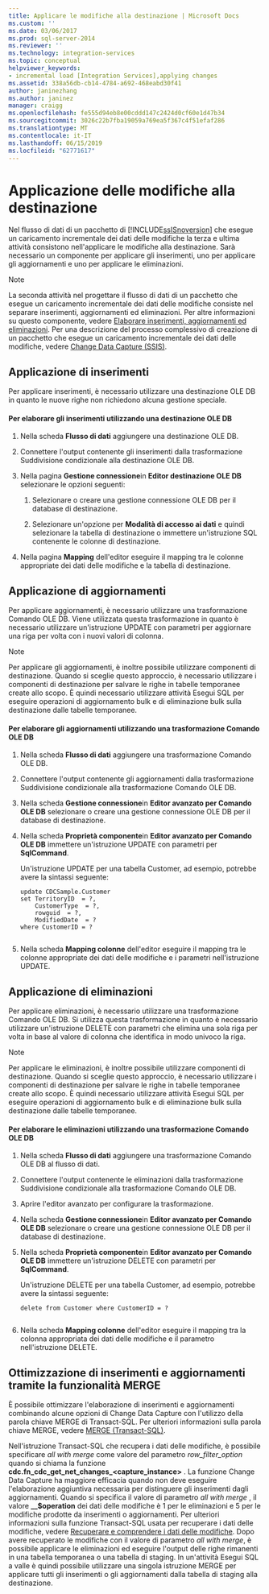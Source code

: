 ```yaml
---
title: Applicare le modifiche alla destinazione | Microsoft Docs
ms.custom: ''
ms.date: 03/06/2017
ms.prod: sql-server-2014
ms.reviewer: ''
ms.technology: integration-services
ms.topic: conceptual
helpviewer_keywords:
- incremental load [Integration Services],applying changes
ms.assetid: 338a56db-cb14-4784-a692-468eabd30f41
author: janinezhang
ms.author: janinez
manager: craigg
ms.openlocfilehash: fe555d94eb8e00cddd147c2424d0cf60e1d47b34
ms.sourcegitcommit: 3026c22b7fba19059a769ea5f367c4f51efaf286
ms.translationtype: MT
ms.contentlocale: it-IT
ms.lasthandoff: 06/15/2019
ms.locfileid: "62771617"
---
```

# <a name="apply-the-changes-to-the-destination"></a>Applicazione delle modifiche alla destinazione
  Nel flusso di dati di un pacchetto di [!INCLUDE[ssISnoversion](../../includes/ssisnoversion-md.md)] che esegue un caricamento incrementale dei dati delle modifiche la terza e ultima attività consistono nell'applicare le modifiche alla destinazione. Sarà necessario un componente per applicare gli inserimenti, uno per applicare gli aggiornamenti e uno per applicare le eliminazioni.  
  
> [!NOTE]  
>  La seconda attività nel progettare il flusso di dati di un pacchetto che esegue un caricamento incrementale dei dati delle modifiche consiste nel separare inserimenti, aggiornamenti ed eliminazioni. Per altre informazioni su questo componente, vedere [Elaborare inserimenti, aggiornamenti ed eliminazioni](process-inserts-updates-and-deletes.md). Per una descrizione del processo complessivo di creazione di un pacchetto che esegue un caricamento incrementale dei dati delle modifiche, vedere [Change Data Capture &#40;SSIS&#41;](change-data-capture-ssis.md).  
  
## <a name="applying-inserts"></a>Applicazione di inserimenti  
 Per applicare inserimenti, è necessario utilizzare una destinazione OLE DB in quanto le nuove righe non richiedono alcuna gestione speciale.  
  
#### <a name="to-process-inserts-by-using-an-ole-db-destination"></a>Per elaborare gli inserimenti utilizzando una destinazione OLE DB  
  
1.  Nella scheda **Flusso di dati** aggiungere una destinazione OLE DB.  
  
2.  Connettere l'output contenente gli inserimenti dalla trasformazione Suddivisione condizionale alla destinazione OLE DB.  
  
3.  Nella pagina **Gestione connessione**in **Editor destinazione OLE DB** selezionare le opzioni seguenti:  
  
    1.  Selezionare o creare una gestione connessione OLE DB per il database di destinazione.  
  
    2.  Selezionare un'opzione per **Modalità di accesso ai dati** e quindi selezionare la tabella di destinazione o immettere un'istruzione SQL contenente le colonne di destinazione.  
  
4.  Nella pagina **Mapping** dell'editor eseguire il mapping tra le colonne appropriate dei dati delle modifiche e la tabella di destinazione.  
  
## <a name="applying-updates"></a>Applicazione di aggiornamenti  
 Per applicare aggiornamenti, è necessario utilizzare una trasformazione Comando OLE DB. Viene utilizzata questa trasformazione in quanto è necessario utilizzare un'istruzione UPDATE con parametri per aggiornare una riga per volta con i nuovi valori di colonna.  
  
> [!NOTE]  
>  Per applicare gli aggiornamenti, è inoltre possibile utilizzare componenti di destinazione. Quando si sceglie questo approccio, è necessario utilizzare i componenti di destinazione per salvare le righe in tabelle temporanee create allo scopo. È quindi necessario utilizzare attività Esegui SQL per eseguire operazioni di aggiornamento bulk e di eliminazione bulk sulla destinazione dalle tabelle temporanee.  
  
#### <a name="to-process-updates-by-using-an-ole-db-command-transformation"></a>Per elaborare gli aggiornamenti utilizzando una trasformazione Comando OLE DB  
  
1.  Nella scheda **Flusso di dati** aggiungere una trasformazione Comando OLE DB.  
  
2.  Connettere l'output contenente gli aggiornamenti dalla trasformazione Suddivisione condizionale alla trasformazione Comando OLE DB.  
  
3.  Nella scheda **Gestione connessione**in **Editor avanzato per Comando OLE DB** selezionare o creare una gestione connessione OLE DB per il database di destinazione.  
  
4.  Nella scheda **Proprietà componente**in **Editor avanzato per Comando OLE DB** immettere un'istruzione UPDATE con parametri per **SqlCommand**.  
  
     Un'istruzione UPDATE per una tabella Customer, ad esempio, potrebbe avere la sintassi seguente:  
  
    ```  
    update CDCSample.Customer  
    set TerritoryID  = ?,  
        CustomerType  = ?,  
        rowguid  = ?,  
        ModifiedDate  = ?  
    where CustomerID = ?  
  
    ```  
  
5.  Nella scheda **Mapping colonne** dell'editor eseguire il mapping tra le colonne appropriate dei dati delle modifiche e i parametri nell'istruzione UPDATE.  
  
## <a name="applying-deletes"></a>Applicazione di eliminazioni  
 Per applicare eliminazioni, è necessario utilizzare una trasformazione Comando OLE DB. Si utilizza questa trasformazione in quanto è necessario utilizzare un'istruzione DELETE con parametri che elimina una sola riga per volta in base al valore di colonna che identifica in modo univoco la riga.  
  
> [!NOTE]  
>  Per applicare le eliminazioni, è inoltre possibile utilizzare componenti di destinazione. Quando si sceglie questo approccio, è necessario utilizzare i componenti di destinazione per salvare le righe in tabelle temporanee create allo scopo. È quindi necessario utilizzare attività Esegui SQL per eseguire operazioni di aggiornamento bulk e di eliminazione bulk sulla destinazione dalle tabelle temporanee.  
  
#### <a name="to-process-deletes-by-using-an-ole-db-command-transformation"></a>Per elaborare le eliminazioni utilizzando una trasformazione Comando OLE DB  
  
1.  Nella scheda **Flusso di dati** aggiungere una trasformazione Comando OLE DB al flusso di dati.  
  
2.  Connettere l'output contenente le eliminazioni dalla trasformazione Suddivisione condizionale alla trasformazione Comando OLE DB.  
  
3.  Aprire l'editor avanzato per configurare la trasformazione.  
  
4.  Nella scheda **Gestione connessione**in **Editor avanzato per Comando OLE DB** selezionare o creare una gestione connessione OLE DB per il database di destinazione.  
  
5.  Nella scheda **Proprietà componente**in **Editor avanzato per Comando OLE DB** immettere un'istruzione DELETE con parametri per **SqlCommand**.  
  
     Un'istruzione DELETE per una tabella Customer, ad esempio, potrebbe avere la sintassi seguente:  
  
    ```  
    delete from Customer where CustomerID = ?  
  
    ```  
  
6.  Nella scheda **Mapping colonne** dell'editor eseguire il mapping tra la colonna appropriata dei dati delle modifiche e il parametro nell'istruzione DELETE.  
  
## <a name="optimizing-inserts-and-updates-by-using-merge-functionality"></a>Ottimizzazione di inserimenti e aggiornamenti tramite la funzionalità MERGE  
 È possibile ottimizzare l'elaborazione di inserimenti e aggiornamenti combinando alcune opzioni di Change Data Capture con l'utilizzo della parola chiave MERGE di Transact-SQL. Per ulteriori informazioni sulla parola chiave MERGE, vedere [MERGE &#40;Transact-SQL&#41;](/sql/t-sql/statements/merge-transact-sql).  
  
 Nell'istruzione Transact-SQL che recupera i dati delle modifiche, è possibile specificare *all with merge* come valore del parametro *row_filter_option* quando si chiama la funzione **cdc.fn_cdc_get_net_changes_<capture_instance>** . La funzione Change Data Capture ha maggiore efficacia quando non deve eseguire l'elaborazione aggiuntiva necessaria per distinguere gli inserimenti dagli aggiornamenti. Quando si specifica il valore di parametro *all with merge* , il valore **__$operation** dei dati delle modifiche è 1 per le eliminazioni e 5 per le modifiche prodotte da inserimenti o aggiornamenti. Per ulteriori informazioni sulla funzione Transact-SQL usata per recuperare i dati delle modifiche, vedere [Recuperare e comprendere i dati delle modifiche](retrieve-and-understand-the-change-data.md). Dopo avere recuperato le modifiche con il valore di parametro *all with merge*, è possibile applicare le eliminazioni ed eseguire l'output delle righe rimanenti in una tabella temporanea o una tabella di staging. In un'attività Esegui SQL a valle è quindi possibile utilizzare una singola istruzione MERGE per applicare tutti gli inserimenti o gli aggiornamenti dalla tabella di staging alla destinazione.  
  
  
